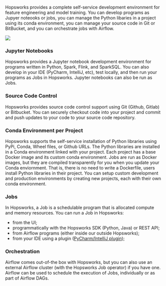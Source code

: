 Hopsworks provides a complete self-service development environment for feature engineering and model training. You can develop programs as Jupyer noteooks or jobs, you can manage the Python libaries in a project using its conda environment, you can manage your source code in Git or BitBucket, and you can orchestrate jobs with Airflow.

<img src="/assets/images/concepts/dev/dev-inside.svg">

### Jupyter Notebooks

Hopsworks provides a Jupyter notebook development environment for programs written in Python, Spark, Flink, and SparkSQL. You can also develop in your IDE (PyCharm, IntelliJ, etc), test locally, and then run your programs as Jobs in Hopsworks. Jupyter notebooks can also be run as Jobs.

### Source Code Control

Hopsworks provides source code control support using Git (Github, Gitlab) or Bitbucket. You can securely checkout code into your project and commit and push updates to your code to your source code repository. 

### Conda Environment per Project

Hopsworks supports the self-service installation of Python libraries using PyPi, Conda, Wheel files, or Github URLs. The Python libraries are installed in a Conda environment linked with your project. Each project has a base Docker image and its custom conda environment. Jobs are run as Docker images, but they are compiled transparently for you when you update your Conda enviornment. That is, there is no need to write a Dockerfile, users install Python libraries in their project. You can setup custom development and production environments by creating new projects, each with their own conda environment.

### Jobs

In Hopsworks, a Job is a schedulable program that is allocated compute and memory resources. You can run a Job in Hopsworks:

* from the UI;
* programmatically with the Hopsworks SDK (Python, Java) or REST API;
* from Airflow programs (either inside our outside Hopsworks);
* from your IDE using a plugin ([PyCharm/IntelliJ plugin](https://plugins.jetbrains.com/plugin/15537-hopsworks));

### Orchestration

Airflow comes out-of-the box with Hopsworks, but you can also use an external Airflow cluster (with the Hopsworks Job operator) if you have one. Airflow can be used to schedule the execution of Jobs, individually or as part of Airflow DAGs.